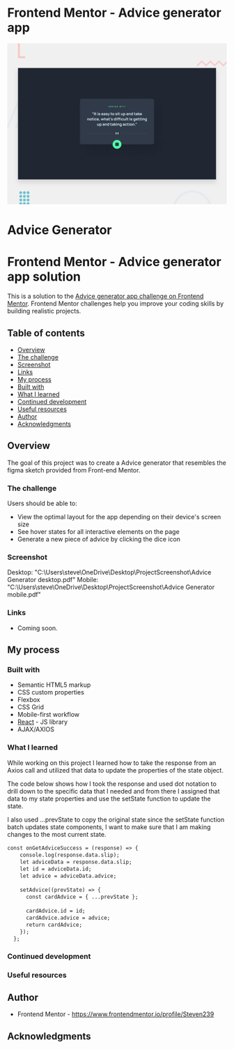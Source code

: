 # Frontend Mentor - Advice generator app

![Design preview for the Advice generator app coding challenge](./design/desktop-preview.jpg)

# Advice Generator

# Frontend Mentor - Advice generator app solution

This is a solution to the [Advice generator app challenge on Frontend Mentor](https://www.frontendmentor.io/challenges/advice-generator-app-QdUG-13db). Frontend Mentor challenges help you improve your coding skills by building realistic projects.

## Table of contents

  - [Overview](#overview)
  - [The challenge](#the-challenge)
  - [Screenshot](#screenshot)
  - [Links](#links)
  - [My process](#my-process)
  - [Built with](#built-with)
  - [What I learned](#what-i-learned)
  - [Continued development](#continued-development)
  - [Useful resources](#useful-resources)
  - [Author](#author)
  - [Acknowledgments](#acknowledgments)

## Overview

The goal of this project was to create a Advice generator that resembles the figma sketch provided from Front-end Mentor.

### The challenge

Users should be able to:

- View the optimal layout for the app depending on their device's screen size
- See hover states for all interactive elements on the page
- Generate a new piece of advice by clicking the dice icon

### Screenshot
Desktop: "C:\Users\steve\OneDrive\Desktop\ProjectScreenshot\Advice Generator desktop.pdf"
Mobile: "C:\Users\steve\OneDrive\Desktop\ProjectScreenshot\Advice Generator mobile.pdf"

### Links

- Coming soon.

## My process

### Built with

- Semantic HTML5 markup
- CSS custom properties
- Flexbox
- CSS Grid
- Mobile-first workflow
- [React](https://reactjs.org/) - JS library
- AJAX/AXIOS 

### What I learned

While working on this project I learned how to take the response from an Axios call and utilized that data to update the properties of the state object.

The code below shows how I took the response and used dot notation to drill down to the specific data that I needed and from there I assigned that data to my state properties and use the setState function to update the state.

I also used ...prevState to copy the original state since the setState function batch updates state components, I want to make sure that I am making changes to the most current state.

```
const onGetAdviceSuccess = (response) => {
    console.log(response.data.slip);
    let adviceData = response.data.slip;
    let id = adviceData.id;
    let advice = adviceData.advice;

    setAdvice((prevState) => {
      const cardAdvice = { ...prevState };

      cardAdvice.id = id;
      cardAdvice.advice = advice;
      return cardAdvice;
    });
  }; 
```

### Continued development

### Useful resources

## Author

- Frontend Mentor - https://www.frontendmentor.io/profile/Steven239

## Acknowledgments
